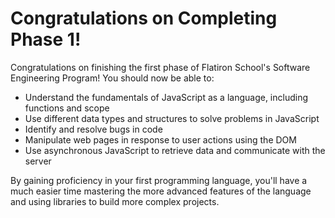 # Congratulations on Completing Phase 1!

Congratulations on finishing the first phase of Flatiron School's Software Engineering Program! You should now be able to:

- Understand the fundamentals of JavaScript as a language, including functions and scope
- Use different data types and structures to solve problems in JavaScript
- Identify and resolve bugs in code
- Manipulate web pages in response to user actions using the DOM
- Use asynchronous JavaScript to retrieve data and communicate with the server

By gaining proficiency in your first programming language, you'll have a much easier time mastering the more advanced features of the language and using libraries to build more complex projects.
